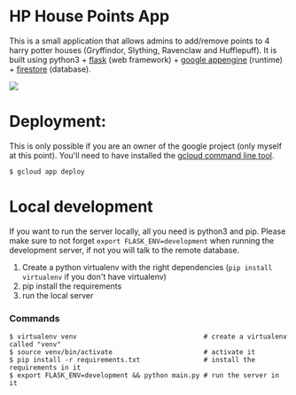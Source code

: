 # HP House Points App

This is a small application that allows admins to add/remove points to 4 harry potter houses (Gryffindor, Slything, Ravenclaw and Hufflepuff).
It is built using python3 + [flask](https://flask.palletsprojects.com/en/1.1.x/) (web framework) + [google appengine](https://cloud.google.com/appengine) (runtime) + [firestore](https://cloud.google.com/firestore) (database).

![](static/app_screenshot.png)


# Deployment:

This is only possible if you are an owner of the google project (only myself at this point). You'll need to have installed the [gcloud command line tool](https://cloud.google.com/sdk/gcloud).
```
$ gcloud app deploy
```

# Local development
If you want to run the server locally, all you need is python3 and pip.
Please make sure to not forget `export FLASK_ENV=development` when running the development server, if not you will talk to the remote database.

1. Create a python virtualenv with the right dependencies (`pip install virtualenv` if you don't have virtualenv)
2. pip install the requirements
3. run the local server

### Commands

```
$ virtualenv venv                                # create a virtualenv called "venv"
$ source venv/bin/activate                       # activate it
$ pip install -r requirements.txt                # install the requirements in it
$ export FLASK_ENV=development && python main.py # run the server in it
```
